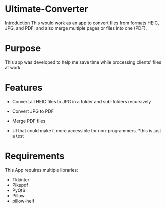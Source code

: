 # Ultimate-Converter

Introduction
This would work as an app to convert files from formats HEIC, JPG, and PDF; and also merge multiple pages or files into one (PDF). 

# Purpose
This app was developed to help me save time while processing clients' files at work. 

# Features

* Convert all HEIC files to JPG in a folder and sub-folders recursively

* Convert JPG to PDF

* Merge PDF files

* UI that could make it more accessible for non-programmers. 
*this is just a test

# Requirements

This App requires multiple libraries:

* Tkkinter
* Pikepdf
* PyQt6
* Pillow
* pillow-heif
